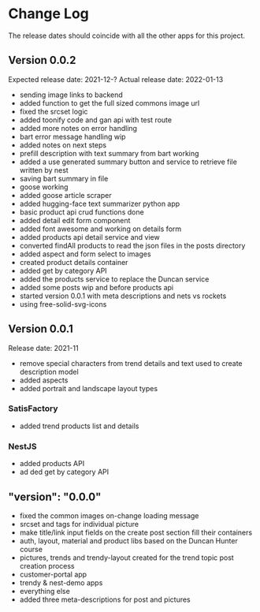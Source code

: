 # Change Log

The release dates should coincide with all the other apps for this project.

## Version 0.0.2

Expected release date: 2021-12-?
Actual release date: 2022-01-13

- sending image links to backend
- added function to get the full sized commons image url
- fixed the srcset logic
- added toonify code and gan api with test route
- added more notes on error handling
- bart error message handling wip
- added notes on next steps
- prefill description with text summary from bart working
- added a use generated summary button and service to retrieve file written by nest
- saving bart summary in file
- goose working
- added goose article scraper
- added hugging-face text summarizer python app
- basic product api crud functions done
- added detail edit form component
- added font awesome and working on details form
- added products api detail service and view
- converted findAll products to read the json files in the posts directory
- added aspect and form select to images
- created product details container
- added get by category API
- added the products service to replace the Duncan service
- added some posts wip and before products api
- started version 0.0.1 with meta descriptions and nets vs rockets
- using free-solid-svg-icons

## Version 0.0.1

Release date: 2021-11

- remove special characters from trend details and text used to create description model
- added aspects
- added portrait and landscape layout types

### SatisFactory

- added trend products list and details

### NestJS

- added products API
- ad
ded get by category API

## "version": "0.0.0"

- fixed the common images on-change loading message
- srcset and tags for individual picture
- make title/link input fields on the create post section fill their containers
- auth, layout, material and product libs based on the Duncan Hunter course
- pictures, trends and trendy-layout created for the trend topic post creation process
- customer-portal app
- trendy & nest-demo apps
- everything else
- added three meta-descriptions for post and pictures
